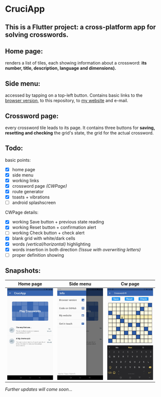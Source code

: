 # CruciApp

## This is a Flutter project: a cross-platform app for solving crosswords.

## Home page:
renders a list of tiles, each showing information about a crossword: **its number, title, description, language and dimensions).**

## Side menu:
accessed by tapping on a top-left button. Contains basic links to the [browser version](https://filippopaganelli.github.io/crosswords.html), to this repository, to [my website](https://filippopaganelli.github.io/) and e-mail.

## Crossword page:
every crossword tile leads to its page. It contains three buttons for **saving, resetting and checking** the grid's state, the grid for the actual crossword.

## Todo:
basic points:
- [x] home page
- [x] side menu
- [x] working links
- [x] crossword page *(CWPage)*
- [x] route generator
- [x] toasts + vibrations
- [ ] android splashscreen

CWPage details:
- [x] working Save button + previous state reading
- [x] working Reset button + confirmation alert
- [ ] working Check button + check alert
- [x] blank grid with white/dark cells
- [x] words *(vertical/horizontal)* highlighting
- [x] words insertion in both direction *(!issue with overwriting letters)*
- [ ] proper definition showing

## Snapshots:

| Home page  | Side menu | Cw page |
| ------------- | ------------- | ------------- |
| <img src="snapshots/HomePage.jpg" alt="HomePage" width="150"/> | <img src="snapshots/SideMenu.jpg" alt="SideMenu" width="150"/> | <img src="snapshots/CWPage.jpg" alt="CWPage" width="150"/> |

*Further updates will come soon...*
